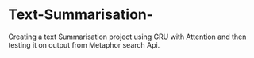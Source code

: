 # Text-Summarisation-
Creating a text Summarisation project using GRU with Attention and then testing it on output from Metaphor search Api.
